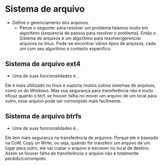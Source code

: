 # Sistema de arquivo

- Define o gerenciamento dos arquivos.
  - Pense o seguinte: para resolver um problema falamos muito em algorítimo (sequencia de passos para resolver o problema). Então o Sistema de arquivos é um algorítimo para resolver/gerenciar arquivos no linux. Pode-se encontrar vários tipos de arquivos, cada um com seu algorítimo e contexto específico.

## Sistema de arquivo ext4

- Uma de suas funcionalidades é...

Ele é mais ultilizado no linux e suporta muitos outros sistemas de arquivos, como os do Windows. Mas sua segurança para transferência não é muito eficaz quanto o btrf, se houver falha no mover um arquivo de um local para outro, esse arquivo pode ser corrompido mais facilmente.

## Sistema de arquivo btrfs

- Uma de suas funcionalidades é...

Ele tem mais segurança na transferência de arquivos. Porque ele é baseado na CoW, Copy on Write, ou seja, quando for transferir um arquivo de um lugar para outro, ele vai copiar o arquivo e escrever no local de destino. Assim se houver falha de transferência o arquivo não é totalmente perdido/corrompido.
